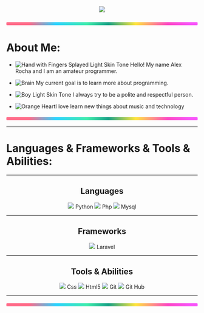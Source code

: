 <!--Gift Mario-->
<div align="center">
<img src="https://user-images.githubusercontent.com/74038190/225813708-98b745f2-7d22-48cf-9150-083f1b00d6c9.gif" width="500">
<br><br>
</div>

<img src="/img/lineBar.png" width="100%" height="8px"/>

# About Me:


- <img src="https://raw.githubusercontent.com/Tarikul-Islam-Anik/Animated-Fluent-Emojis/master/Emojis/Hand%20gestures/Hand%20with%20Fingers%20Splayed%20Light%20Skin%20Tone.png" alt="Hand with Fingers Splayed Light Skin Tone" width="25" height="25" /> Hello! My name Alex Rocha and I am an amateur programmer. <br />

- <img src="https://raw.githubusercontent.com/Tarikul-Islam-Anik/Animated-Fluent-Emojis/master/Emojis/Hand%20gestures/Brain.png" alt="Brain" width="25" height="25" /> My current goal is to learn more about programming.<br />

- <img src="https://raw.githubusercontent.com/Tarikul-Islam-Anik/Animated-Fluent-Emojis/master/Emojis/People%20with%20professions/Boy%20Light%20Skin%20Tone.png" alt="Boy Light Skin Tone" width="25" height="25" /> I always try to be a polite and respectful person.<br />

- <img src="https://raw.githubusercontent.com/Tarikul-Islam-Anik/Animated-Fluent-Emojis/master/Emojis/Smilies/Orange%20Heart.png" alt="Orange Heart" width="25" height="25" />I love learn new things about music and technology

<img src="/img/lineBar.png" width="100%" height="8px"/>

<!--Herramientas-->
<hr>

# Languages & Frameworks & Tools & Abilities:

<hr>
<h2 align="center"> Languages </h2>
<p align="center">
  
  <img src="https://img.icons8.com/color/32/python.png"/>
  Python

  <img src="https://img.icons8.com/officel/32/fa314a/php-logo.png"/>
  Php
  
  <img src="https://img.icons8.com/color/32/fa314a/mysql-logo.png"/>
  Mysql

</p>
<hr>
<h2 align="center"> Frameworks </h2>
<p align="center">
  
  <img src="https://img.icons8.com/ios-filled/32/fa314a/laravel.png"/>
  Laravel
  
</p>
<hr>




<h2 align="center">Tools & Abilities</h2>

<p align="center">

  <img src="https://img.icons8.com/color/32/fa314a/css3.png"/>
  Css
  <img src="https://img.icons8.com/color/32/fa314a/html-5--v1.png"/>
  Html5
  <img src="https://img.icons8.com/color/32/fa314a/git.png"/>
  Git
  <img src="https://img.icons8.com/windows/32/000000/github.png"/>
  Git Hub


</p>



<hr>

<img src="/img/lineBar.png" width="100%" height="8px"/>

